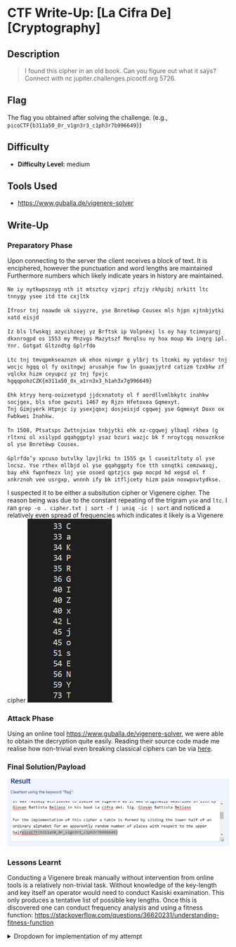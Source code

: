 # CTF Write-Up: [La Cifra De][Cryptography]

## Description
>I found this cipher in an old book. Can you figure out what it says? Connect with nc jupiter.challenges.picoctf.org 5726.


## Flag
The flag you obtained after solving the challenge. (e.g., `picoCTF{b311a50_0r_v1gn3r3_c1ph3r7b996649}`)

## Difficulty
- **Difficulty Level:** medium

## Tools Used
- https://www.guballa.de/vigenere-solver

## Write-Up

### Preparatory Phase
Upon connecting to the server the client receives a block of text. It is enciphered, however the punctuation and word lengths are maintained Furthermore numbers which likely indicate years in history are maintained. 
```
Ne iy nytkwpsznyg nth it mtsztcy vjzprj zfzjy rkhpibj nrkitt ltc tnnygy ysee itd tte cxjltk

Ifrosr tnj noawde uk siyyzre, yse Bnretèwp Cousex mls hjpn xjtnbjytki xatd eisjd

Iz bls lfwskqj azycihzeej yz Brftsk ip Volpnèxj ls oy hay tcimnyarqj dkxnrogpd os 1553 my Mnzvgs Mazytszf Merqlsu ny hox moup Wa inqrg ipl. Ynr. Gotgat Gltzndtg Gplrfdo

Ltc tnj tmvqpmkseaznzn uk ehox nivmpr g ylbrj ts ltcmki my yqtdosr tnj wocjc hgqq ol fy oxitngwj arusahje fuw ln guaaxjytrd catizm tzxbkw zf vqlckx hizm ceyupcz yz tnj fpvjc hgqqpohzCZK{m311a50_0x_a1rn3x3_h1ah3x7g996649}

Ehk ktryy herq-ooizxetypd jjdcxnatoty ol f aordllvmlbkytc inahkw socjgex, bls sfoe gwzuti 1467 my Rjzn Hfetoxea Gqmexyt.
Tnj Gimjyèrk Htpnjc iy ysexjqoxj dosjeisjd cgqwej yse Gqmexyt Doxn ox Fwbkwei Inahkw.

Tn 1508, Ptsatsps Zwttnjxiax tnbjytki ehk xz-cgqwej ylbaql rkhea (g rltxni ol xsilypd gqahggpty) ysaz bzuri wazjc bk f nroytcgq nosuznkse ol yse Bnretèwp Cousex.

Gplrfdo’y xpcuso butvlky lpvjlrki tn 1555 gx l cuseitzltoty ol yse lncsz. Yse rthex mllbjd ol yse gqahggpty fce tth snnqtki cemzwaxqj, bay ehk fwpnfmezx lnj yse osoed qptzjcs gwp mocpd hd xegsd ol f xnkrznoh vee usrgxp, wnnnh ify bk itfljcety hizm paim noxwpsvtydkse.
```

I suspected it to be either a subsitution cipher or Vigenere cipher. The reason being was due to the constant repeating of the trigram `yse` and `ltc`. I ran `grep -o . cipher.txt | sort -f | uniq -ic | sort` and noticed a relatively even spread of frequencies which indicates it likely is a Vigenere cipher
![alt text](images/image-1.png).

### Attack Phase
Using an online tool https://www.guballa.de/vigenere-solver, we were able to obtain the decryption quite easily. Reading their source code made me realise how non-trivial even breaking classical ciphers can be via [here](#https://www.guballa.de/bits-and-bytes/implementierung-des-vigenere-solvers).
### Final Solution/Payload
![alt text](images/image.png)

### Lessons Learnt
Conducting a Vigenere break manually without intervention from online tools is a relatively non-trivial task. Without knowledge of the key-length and key itself an operator would need to conduct Kasiski examination. This only produces a tentative list of possible key lengths. Once this is discovered one can conduct frequency analysis and using a fitness function: https://stackoverflow.com/questions/36620231/understanding-fitness-function

<details><summary> Dropdown for implementation of my attempt </bold> </summary>
<br>
```cpp
#include <iostream>
#include <string>
#include <vector>
#include <fstream>
#include <sstream>
#include <map>
#include <set>
#include <algorithm>
#include <cctype>
#include <string.h>

/*
# ==============================================================================
# Conducting a basic Vigenere decryption utilising frequency analysis of unigrams,
# bigrams. Then comparing to common letters in English dictionary to obtain
# tentative keys.
#
# Written by: J.L (z5417289)
# ==============================================================================
*/

using namespace std;

map<pair<string, int>, pair<int, int>> scores;

const vector<string> commonFiveLetter = {
    "ABOUT", "OTHER", "WHICH", "THEIR", "THERE", "FIRST", "WOULD", 
    "THESE", "WHERE",
};
const vector<string> commonFourLetter = {
    "THAT", "THIS", "WITH", "FROM", "YOUR", "HAVE", "MORE", "WILL",
    "HOME", "WERE", "FREE", "TIME", "THEY", "SITE", "WHAT", "NEWS",
    "ONLY", "WHEN", "HERE", "ALSO", "DAYS",
};
const vector<string> commonThreeLetter = {
    "THE", "AND", "FOR", "ARE", "BUT", "NOT", "YOU", "ALL", "ANY", "CAN", 
    "HAD", "HER", "WAS", "ONE", "OUR", "OUT", "DAY", "GET", "HAS", "HIM", 
    "HIS", "HOW", "MAN", "NEW", "NOW", "OLD", "SEE", "TWO", "WAY", "WHO", 
    "BOY", "DID", "ITS", "LET", "PUT", "SAY", "SHE", "TOO", "USE"
};

const vector<string> bigrams = {
    "TH", "HE", "IN", "EN", "NT", "RE",
};

const vector<char> englishAlphaRanking = {
    'E', 'T', 'A', 'O', 'I', 
};

/*
# ==============================================================================
# findPlainText
# Given a key, keyLength and cipherText decrypts and returns the plainText.
#
# ==============================================================================
*/

string findPlainText(const string& CT, const string& key, int keyLength) {
    int textLength = CT.length();
    string plainText = "";
    int keyIndex = 0;
    for (char c : CT) {
        if (isalpha(c)) {
            char k = key[keyIndex % keyLength];
            c = toupper(c);
            k = toupper(k);
            char decryptedChar = (c - k + 26) % 26 + 'A';
            plainText += decryptedChar;
            keyIndex++;
        } else {
            plainText += c;
        } 
    }
    return plainText;
}

// Get frequencies of bigrams
vector<map<string, int>> getBigrams(const string& CT, int keyLength) {
    vector<map<string, int>> frequencies(keyLength);
    string temp = CT;
    temp.erase(remove_if(temp.begin(), temp.end(), ::isspace), temp.end());

    for (int i = 0; i < keyLength; i++) {
        map<string, int>& frequency = frequencies[i];  
        for (int j = i; j + 1 < temp.length(); j += keyLength) { 
            string bigram = temp.substr(j, 2);
            frequency[bigram]++;
        }
    }
    return frequencies;
}

// Get frequencies from monograms
vector<map<char, int>> getUnigrams(const string& CT, int keyLength) {
    vector<map<char, int>> frequencies(keyLength);
    string temp = CT;
    temp.erase(remove_if(temp.begin(), temp.end(), ::isspace), temp.end());

    for (int i = 0; i < keyLength; i++) {
        map<char, int>& frequency = frequencies[i];  
        for (int j = i; j < temp.length(); j += keyLength) { 
            char cipherLetter = temp[j];
            if (!isalpha(cipherLetter)) {
                continue;
            }
            if (frequency.count(cipherLetter) == 0) {
                frequency[cipherLetter] = 1;
            } else {
                frequency[cipherLetter]++;
            }
        }   
    }
    int counter = 1;
    for (const auto& elem : frequencies) {
        cout << "COLUMN : " << counter << endl;
        for (const auto& column : elem) {
            cout << "LETTER " << column.first << " : FREQ " << column.second  << endl;
        }
        counter++;
    }
    return frequencies;
}

// Iteratively alter key in order to fulfil greater ranking
string rectifyKey(string tentativeKey, pair<string, int> element, string desiredString) {
    bool pointsOfDifference[3];
    memset(pointsOfDifference, false, 3 * sizeof(bool));
    for (int i = 0; i < 3; i++) {
        if (desiredString[i] != element.first[i]) {
            pointsOfDifference[i] = true;
        }
    }
    
    for (int i = 0; i < 3; i++) {
        if (pointsOfDifference[i]) {
            char misplaceLetter = element.first[i];
            char desiredLetter = desiredString[i];
            int keyPosition = element.second + i;

            int diff = (misplaceLetter - desiredLetter + 26) % 26;  
            int keyLength = tentativeKey.length();
            tentativeKey[keyPosition % keyLength] = ((tentativeKey[keyPosition % keyLength] - 'A' + diff) % 26) + 'A';
        }
    }
    return tentativeKey;
}

// Gives a ranking based on common triplets
// Sees common letters and provides a ranking based on these findings.
set<string> getTripletRankings(map<string, int> threeLetterWords, string tentativeKey) {
    string commonFirst = "THE";
    string commonSecond = "AND";
    set<string> candidateKeys;
    candidateKeys.insert(tentativeKey);
    
    for (const auto& elem : threeLetterWords) {
        float ranking = 0;
        pair<int, int> rankings;
        for (int i = 0; i < 3; i++) {
            if (elem.first[i] == commonFirst[i]) {
                ranking++;
            } 
        }
        rankings.first = ranking;
        ranking = 0;
        for (int i = 0; i < 3; i++) {
            if (elem.first[i] == commonSecond[i]) {
                ranking++;
            } 
        }
        rankings.second = ranking;
        scores[elem] = rankings;
    }
    for (const auto& elem : scores) {
        if (elem.second.first == 2) {
            tentativeKey = rectifyKey(tentativeKey, elem.first, commonFirst);
        } else if (elem.second.second == 2) {
            tentativeKey = rectifyKey(tentativeKey, elem.first, commonSecond);
        } else if (elem.second.first == 1) {
            tentativeKey = rectifyKey(tentativeKey, elem.first, commonFirst);
        } else if (elem.second.second == 1) {
            tentativeKey = rectifyKey(tentativeKey, elem.first, commonSecond);
        }
        candidateKeys.insert(tentativeKey);
    }
    return candidateKeys;
}

// Given a CT and key length finds a key
string findKey(const string& CT, int keyLength) {
   vector<map<char, int>> unigrams = getUnigrams(CT, keyLength);
   string tentativeKey = "";
   vector<char> mostFrequent;
   for (int i = 0; i < unigrams.size(); ++i) {
        vector<pair<char, int>> letterFreqPairs(unigrams[i].begin(), unigrams[i].end());

        sort(letterFreqPairs.begin(), letterFreqPairs.end(), [](const auto& lhs, const auto& rhs) {
            return lhs.second > rhs.second; 
        });

        for (const auto& elem : letterFreqPairs) {
            mostFrequent.push_back(elem.first);
            break;
        }
    }
    string key = "";

    for (char elem : mostFrequent) {
        char potentialKeyChar = (toupper(elem) - englishAlphaRanking[0] + 26) % 26 + 'A';
        key += potentialKeyChar;
    }
    tentativeKey = key;
    string tentativePlainText = findPlainText(CT, key, key.length());
    
    map<string, int> threeLetterWords;
    int letterCount = 0;
    int overallCounter = 0;
    string temp = "";
    for (char letter : tentativePlainText) {
        if (isalpha(letter)) {
            temp += letter;
            letterCount++;
            overallCounter++;
        }
        if (!isalpha(letter)) {
            if (letterCount == 3) {
                threeLetterWords[temp] = ((overallCounter - 3 + keyLength) % keyLength );
            }
            letterCount = 0;
            temp = "";
        }
    }
    set<string> keys;
    keys = getTripletRankings(threeLetterWords, key);
    int counter = 0;
    for (const auto& key : keys) {
        if (counter == 0) {
            tentativeKey = key;
        }
        cout << findPlainText(CT, key, key.length()) << endl;
        cout << "Key: " << key << endl;
        cout << "------------------------------------------" << endl;
        counter++;
    }
    vector<string> maxBigrams(5);
    vector<map<string, int>> bigrams = getBigrams(tentativePlainText, key.length());
    for (int i = 0; i < bigrams.size(); ++i) {
        vector<pair<string, int>> letterFreqPairs(bigrams[i].begin(), bigrams[i].end());

        sort(letterFreqPairs.begin(), letterFreqPairs.end(), [](const auto& lhs, const auto& rhs) {
            return lhs.second > rhs.second; 
        });
        cout << "Most Frequent Bigrams Columns: " << i << "," << (i + 1) % keyLength << endl;
        for (const auto& elem : letterFreqPairs) {
            maxBigrams[i] = elem.first;
            cout << elem.first << " | " << elem.second << endl;
            break;
        }
    }
    /*
    string bigramFirstCol = maxBigrams[0];
    string mostCommonBigram = "TH";
    for (int i = 0; i < bigramFirstCol.length(); i++) {
        int diff = (bigramFirstCol[i] - mostCommonBigram[i] + 26) % 26;  
        key[i % key.length()] = ((key[i % key.length()] - 'A' + diff) % 26) + 'A';
    }
    tentativePlainText = findPlainText(CT, key, key.length());
    */
    return tentativeKey;
}

// Sets all plain text and cipher text into UPPER-CASE
string toUpper(string str) {
    transform(str.begin(), str.end(), str.begin(), ::toupper);
    return str;
}

// Given command line argument 1 which is cipher text and argument 2 which is key length.
int main(int argc, char* argv[]) {
    string cipherText = argv[1];
    int keyLength = atoi(argv[2]);
   
    cipherText = toUpper(cipherText);
    string key = findKey(cipherText, keyLength);
    cout << findPlainText(cipherText, key ,keyLength) << endl;

    return 0;
}

```
## References
- https://www.guballa.de/vigenere-solver
